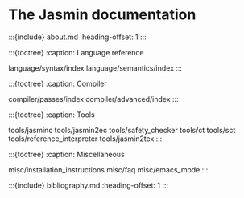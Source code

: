 # The Jasmin documentation

:::{include} about.md
:heading-offset: 1
:::

:::{toctree}
:caption: Language reference

language/syntax/index
language/semantics/index
:::

:::{toctree}
:caption: Compiler

compiler/passes/index
compiler/advanced/index
:::

:::{toctree}
:caption: Tools

tools/jasminc
tools/jasmin2ec
tools/safety_checker
tools/ct
tools/sct
tools/reference_interpreter
tools/jasmin2tex
:::

:::{toctree}
:caption: Miscellaneous

misc/installation_instructions
misc/faq
misc/emacs_mode
:::

:::{include} bibliography.md
:heading-offset: 1
:::
